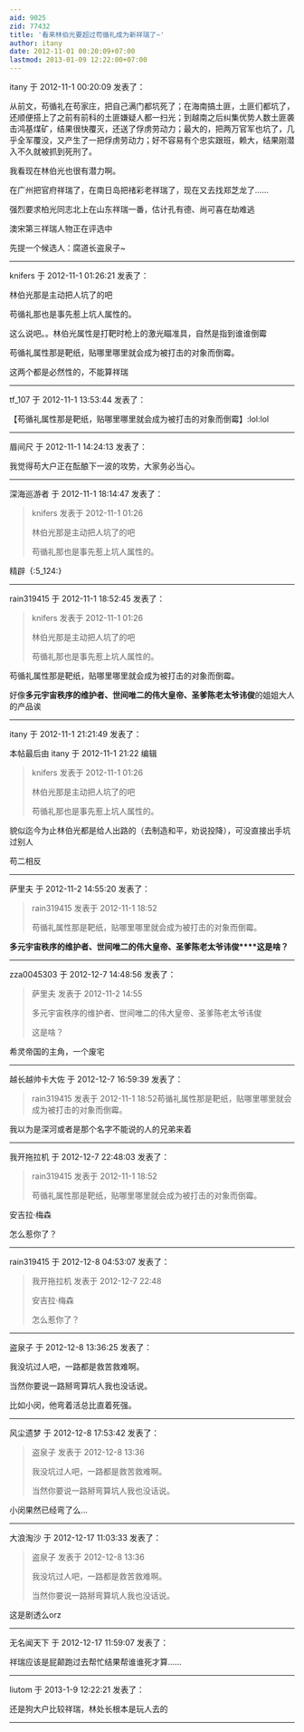 ```yaml
---
aid: 9025
zid: 77432
title: '看来林伯光要超过苟循礼成为新祥瑞了~'
author: itany
date: 2012-11-01 00:20:09+07:00
lastmod: 2013-01-09 12:22:00+07:00
---
```


itany 于 2012-11-1 00:20:09 发表了：

从前文，苟循礼在苟家庄，把自己满门都坑死了；在海南搞土匪，土匪们都坑了，还顺便搭上了之前有前科的土匪嫌疑人都一扫光；到越南之后纠集优势人数土匪袭击鸿基煤矿，结果很快覆灭，还送了俘虏劳动力；最大的，把两万官军也坑了，几乎全军覆没，又产生了一把俘虏劳动力；好不容易有个忠实跟班，赖大，结果刚潜入不久就被抓到死刑了。

我看现在林伯光也很有潜力啊。

在广州把官府祥瑞了，在南日岛把禇彩老祥瑞了，现在又去找郑芝龙了……

强烈要求柏光同志北上在山东祥瑞一番，估计孔有德、尚可喜在劫难逃

澳宋第三祥瑞人物正在评选中

先提一个候选人：腐道长盗泉子~

---------

knifers 于 2012-11-1 01:26:21 发表了：

林伯光那是主动把人坑了的吧

苟循礼那也是事先惹上坑人属性的。

这么说吧。。林伯光属性是打靶时枪上的激光瞄准具，自然是指到谁谁倒霉

苟循礼属性那是靶纸，贴哪里哪里就会成为被打击的对象而倒霉。

这两个都是必然性的，不能算祥瑞

---------

tf_107 于 2012-11-1 13:53:44 发表了：

【苟循礼属性那是靶纸，贴哪里哪里就会成为被打击的对象而倒霉】:lol:lol

---------

眉间尺 于 2012-11-1 14:24:13 发表了：

我觉得苟大户正在酝酿下一波的攻势，大家务必当心。

---------

深海巡游者 于 2012-11-1 18:14:47 发表了：

> knifers 发表于 2012-11-1 01:26
> 
> 林伯光那是主动把人坑了的吧
> 
> 苟循礼那也是事先惹上坑人属性的。



精辟  {:5\_124:}

---------

rain319415 于 2012-11-1 18:52:45 发表了：

> knifers 发表于 2012-11-1 01:26
> 
> 林伯光那是主动把人坑了的吧
> 
> 苟循礼那也是事先惹上坑人属性的。



苟循礼属性那是靶纸，贴哪里哪里就会成为被打击的对象而倒霉。

好像**多元宇宙秩序的维护者、世间唯二的伟大皇帝、圣爹陈老太爷讳俊**的姐姐大人的产品诶

---------

itany 于 2012-11-1 21:21:49 发表了：

本帖最后由 itany 于 2012-11-1 21:22 编辑 


> 
> knifers 发表于 2012-11-1 01:26
> 
> 林伯光那是主动把人坑了的吧
> 
> 苟循礼那也是事先惹上坑人属性的。



貌似迄今为止林伯光都是给人出路的（去制造和平，劝说投降），可没直接出手坑过别人

苟二相反

---------

萨里夫 于 2012-11-2 14:55:20 发表了：

> rain319415 发表于 2012-11-1 18:52
> 
> 苟循礼属性那是靶纸，贴哪里哪里就会成为被打击的对象而倒霉。



**多元宇宙秩序的维护者、世间唯二的伟大皇帝、圣爹陈老太爷讳俊****这是啥？**

---------

zza0045303 于 2012-12-7 14:48:56 发表了：

> 萨里夫 发表于 2012-11-2 14:55
> 
> 多元宇宙秩序的维护者、世间唯二的伟大皇帝、圣爹陈老太爷讳俊
> 
> 这是啥？



希灵帝国的主角，一个废宅

---------

越长越帅卡大佐 于 2012-12-7 16:59:39 发表了：

> rain319415 发表于 2012-11-1 18:52苟循礼属性那是靶纸，贴哪里哪里就会成为被打击的对象而倒霉。



我以为是深河或者是那个名字不能说的人的兄弟来着

---------

我开拖拉机 于 2012-12-7 22:48:03 发表了：

> rain319415 发表于 2012-11-1 18:52
> 
> 苟循礼属性那是靶纸，贴哪里哪里就会成为被打击的对象而倒霉。



安吉拉·梅森

怎么惹你了？

---------

rain319415 于 2012-12-8 04:53:07 发表了：

> 我开拖拉机 发表于 2012-12-7 22:48
> 
> 安吉拉·梅森
> 
> 怎么惹你了？

---------

盗泉子 于 2012-12-8 13:36:25 发表了：

我没坑过人吧，一路都是救苦救难啊。

当然你要说一路掰弯算坑人我也没话说。

比如小闵，他弯着活总比直着死强。

---------

风尘遗梦 于 2012-12-8 17:53:42 发表了：

> 盗泉子 发表于 2012-12-8 13:36
> 
> 我没坑过人吧，一路都是救苦救难啊。
> 
> 当然你要说一路掰弯算坑人我也没话说。



小闵果然已经弯了么...

---------

大浪淘沙 于 2012-12-17 11:03:33 发表了：

> 盗泉子 发表于 2012-12-8 13:36
> 
> 我没坑过人吧，一路都是救苦救难啊。
> 
> 当然你要说一路掰弯算坑人我也没话说。



这是剧透么orz

---------

无名闻天下 于 2012-12-17 11:59:07 发表了：

祥瑞应该是屁颠跑过去帮忙结果帮谁谁死才算……

---------

liutom 于 2013-1-9 12:22:21 发表了：

还是狗大户比较祥瑞，林处长根本是玩人去的

---------

